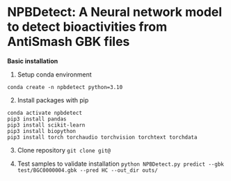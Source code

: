 # NPBDetect: A Neural network model to detect bioactivities from AntiSmash GBK files

**Basic installation**

1. Setup conda environment

`conda create -n npbdetect python=3.10`

2. Install packages with pip

```
conda activate npbdetect
pip3 install pandas
pip3 install scikit-learn
pip3 install biopython
pip3 install torch torchaudio torchvision torchtext torchdata
```
3. Clone repository
`git clone git@`

4. Test samples to validate installation
`python NPBDetect.py predict --gbk test/BGC0000004.gbk --pred HC --out_dir outs/`
